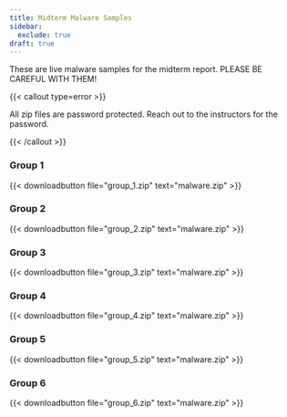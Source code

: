 ```yaml
---
title: Midterm Malware Samples
sidebar:
  exclude: true
draft: true
---
```


These are live malware samples for the midterm report. PLEASE BE CAREFUL WITH
THEM!

{{< callout type=error >}}

All zip files are password protected. Reach out to the instructors for the
password.

{{< /callout >}}

### Group 1

{{< downloadbutton file="group_1.zip" text="malware.zip" >}}

### Group 2

{{< downloadbutton file="group_2.zip" text="malware.zip" >}}

### Group 3

{{< downloadbutton file="group_3.zip" text="malware.zip" >}}

### Group 4

{{< downloadbutton file="group_4.zip" text="malware.zip" >}}

### Group 5

{{< downloadbutton file="group_5.zip" text="malware.zip" >}}

### Group 6

{{< downloadbutton file="group_6.zip" text="malware.zip" >}}
